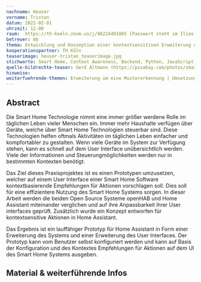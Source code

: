 ```yaml
---
nachname: Heuser
vorname: Tristan
datum: 2022-02-01
uhrzeit: 12-00
raum:  https://th-koeln.zoom.us/j/86224491085 (Passwort steht im Ilias) Präsentation
betreuer: mb
thema: Entwicklung und Konzeption einer kontextsensitiven Erweiterung eines Open Source Smart Home Systems
kooperationspartner: TH Köln
teaserimage: heuser-tristan_teaserimage.jpg
stichworte: Smart Home, Context Awareness, Backend, Python, JavaScript
quelle-bildrechte-teaser: Gerd Altmann (https://pixabay.com/photos/smart-home-house-technology-3653454/)
hinweise:
weiterfuehrende-themen: Erweiterung um eine Mustererkennung | Umsetzung in openHAB 3 | Prototyp finalisieren und öffentlich zur Verfügung stellen
---
```


## Abstract

Die Smart Home Technologie nimmt eine immer größer werdene Rolle im täglichen Leben vieler Menschen ein. Immer mehr Haushalte verfügen über Geräte, welche über Smart Home Technologien steuerbar sind. Diese Technologien helfen oftmals Aktivitäten im täglichen Leben einfacher und kompfortabler zu gestalten. Wenn viele Geräte im System zur Verfügung stehen, kann es schnell auf dem User Interface unübersichtlich werden. Viele der Informationen und Steuerungmöglichkeiten werden nur in bestimmten Kontexten benötigt.

Das Ziel dieses Praxisprojektes ist es einen Prototypen umzusetzen, welcher auf einem User Interface einer Smart Home Software kontextbasierende Empfehlungen für Aktionen vorschlagen soll. Dies soll für eine effizientere Nutzung des Smart Home Systems sorgen. In dieser Arbeit werden die beiden Open Source Systeme openHAB und Home Assistant miteinander verglichen und auf ihre Anpassbarkeit ihrer User interfaces geprüft. Zusätzlich wurde ein Konzept entworfen für kontextsensitive Aktionen in Home Assistant. 

Das Ergebnis ist ein lauffähiger Prototyp für Home Assistant in Form einer Erweiterung des Systems und einer Erweiterung des User Interfaces. Der Prototyp kann vom Benutzer selbst konfiguriert werden und kann auf Basis der Konfiguration und des Kontextes Empfehlungen für Aktionen auf dem UI des Smart Home Systems ausgeben. 


## Material & weiterführende Infos

